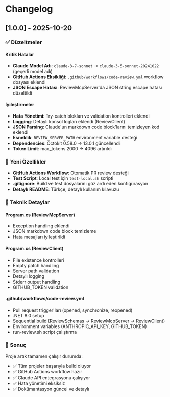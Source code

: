 # Changelog

## [1.0.0] - 2025-10-20

### ✅ Düzeltmeler

#### Kritik Hatalar
- **Claude Model Adı**: `claude-3-7-sonnet` → `claude-3-5-sonnet-20241022` (geçerli model adı)
- **GitHub Actions Eksikliği**: `.github/workflows/code-review.yml` workflow dosyası eklendi
- **JSON Escape Hatası**: ReviewMcpServer'da JSON string escape hatası düzeltildi

#### İyileştirmeler
- **Hata Yönetimi**: Try-catch blokları ve validation kontrolleri eklendi
- **Logging**: Detaylı konsol logları eklendi (ReviewClient)
- **JSON Parsing**: Claude'un markdown code block'larını temizleyen kod eklendi
- **Esneklik**: `REVIEW_SERVER_PATH` environment variable desteği
- **Dependencies**: Octokit 0.58.0 → 13.0.1 güncellendi
- **Token Limit**: max_tokens 2000 → 4096 artırıldı

### 📝 Yeni Özellikler

- **GitHub Actions Workflow**: Otomatik PR review desteği
- **Test Script**: Local test için `test-local.sh` scripti
- **.gitignore**: Build ve test dosyalarını göz ardı eden konfigürasyon
- **Detaylı README**: Türkçe, detaylı kullanım kılavuzu

### 🔧 Teknik Detaylar

#### Program.cs (ReviewMcpServer)
- Exception handling eklendi
- JSON markdown code block temizleme
- Hata mesajları iyileştirildi

#### Program.cs (ReviewClient)
- File existence kontrolleri
- Empty patch handling
- Server path validation
- Detaylı logging
- Stderr output handling
- GITHUB_TOKEN validation

#### .github/workflows/code-review.yml
- Pull request trigger'ları (opened, synchronize, reopened)
- .NET 8.0 setup
- Sequential build (ReviewSchemas → ReviewMcpServer → ReviewClient)
- Environment variables (ANTHROPIC_API_KEY, GITHUB_TOKEN)
- run-review.sh script çalıştırma

### 🎯 Sonuç

Proje artık tamamen çalışır durumda:
- ✅ Tüm projeler başarıyla build oluyor
- ✅ GitHub Actions workflow hazır
- ✅ Claude API entegrasyonu çalışıyor
- ✅ Hata yönetimi eksiksiz
- ✅ Dokümantasyon güncel ve detaylı

